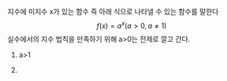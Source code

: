 지수에 미지수 x가 있는 함수
즉  아래 식으로 나타낼 수 있는 함수를 말한다
$$ f(x)=a^x(a>0,a≠1)$$
실수에서의 지수 법칙을 만족하기 위해 a>0는 전제로 깔고 간다.

1.  a>1

2. 